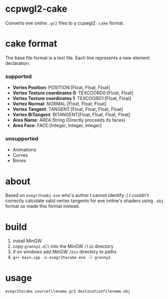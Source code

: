 # ccpwgl2-cake
Converts eve online `.gr2` files to a ccpwgl2 `.cake` format. 

# cake format
The base file format is a text file.
Each line represents a new element declaration.

### supported
* **Vertex Position**: POSITION:[Float, Float, Float]
* **Vertex Texture coordinates 0**: TEXCOORD0:[Float, Float]
* **Vertex Texture coordinates 1**: TEXCOORD1:[Float, Float]
* **Vertex Normal**: NORMAL:[Float, Float, Float]
* **Vertex Tangent**: TANGENT:[Float, Float, Float, Float]
* **Vertex BiTangent**: BITANGENT[Float, Float, Float, Float]
* **Area Name**: AREA:String (Directly proceeds its faces)
* **Area Face**: FACE:[Integer, Integer, Integer]

### unsupported
- Animations
- Curves
- Bones

# about
Based on `evegr2toobj.exe` who's author I cannot identify :(
I couldn't correctly calculate valid vertex tangents for eve online's shaders using `.obj` format so made this format instead.

# build
1. install MinGW
2. copy `granny2.dll` into the MinGW `/lib` directory
3. if on windows add MinGW `/bin` directory to paths
4. `g++ main.cpp -o evegr2tocake.exe -l granny2` 

# usage
`evegr2tocake sourcefilename.gr2 destinationfilename.obj`
